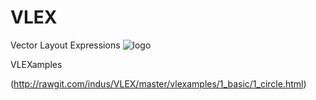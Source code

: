 VLEX
====

Vector Layout Expressions
![logo](https://github.com/indus/VLEX/blob/master/footage/logo.png)


VLEXamples

 (http://rawgit.com/indus/VLEX/master/vlexamples/1_basic/1_circle.html)
